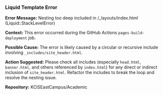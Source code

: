 ### Liquid Template Error

**Error Message:** Nesting too deep included in /_layouts/index.html (Liquid::StackLevelError)

**Context:** This error occurred during the GitHub Actions `pages-build-deployment` job.

**Possible Cause:** The error is likely caused by a circular or recursive include involving `_includes/site_header.html`. 

**Action Suggested:** Please check all includes (especially `head.html`, `banner.html`, and others referenced by `index.html`) for any direct or indirect inclusion of `site_header.html`. Refactor the includes to break the loop and resolve the nesting issue.

**Repository:** KCISEastCampus/Academic
